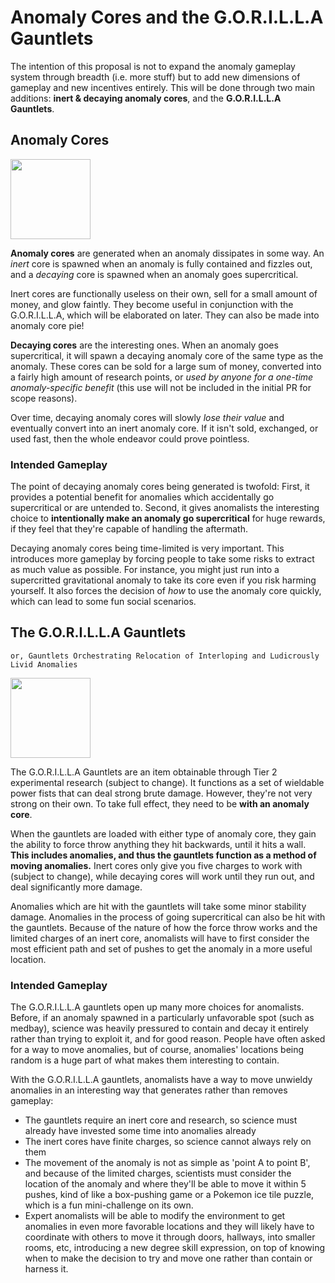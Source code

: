 # Anomaly Cores and the G.O.R.I.L.L.A Gauntlets

The intention of this proposal is not to expand the anomaly gameplay system through breadth (i.e. more stuff) but to add new dimensions of gameplay and new incentives entirely. This will be done through two main additions: **inert & decaying anomaly cores**, and the **G.O.R.I.L.L.A Gauntlets**.

## Anomaly Cores

<img src="https://tgstation13.org/wiki/images/b/b4/Flux_core.gif" width=128 height=128/>

**Anomaly cores** are generated when an anomaly dissipates in some way. An *inert* core is spawned when an anomaly is fully contained and fizzles out, and a *decaying* core is spawned when an anomaly goes supercritical.

Inert cores are functionally useless on their own, sell for a small amount of money, and glow faintly. They become useful in conjunction with the G.O.R.I.L.L.A, which will be elaborated on later. They can also be made into anomaly core pie!

**Decaying cores** are the interesting ones. When an anomaly goes supercritical, it will spawn a decaying anomaly core of the same type as the anomaly. These cores can be sold for a large sum of money, converted into a fairly high amount of research points, or *used by anyone for a one-time anomaly-specific benefit* (this use will not be included in the initial PR for scope reasons).

Over time, decaying anomaly cores will slowly *lose their value* and eventually convert into an inert anomaly core. If it isn't sold, exchanged, or used fast, then the whole endeavor could prove pointless.

### Intended Gameplay

The point of decaying anomaly cores being generated is twofold: First, it provides a potential benefit for anomalies which accidentally go supercritical or are untended to. Second, it gives anomalists the interesting choice to **intentionally make an anomaly go supercritical** for huge rewards, if they feel that they're capable of handling the aftermath.

Decaying anomaly cores being time-limited is very important. This introduces more gameplay by forcing people to take some risks to extract as much value as possible. For instance, you might just run into a supercritted gravitational anomaly to take its core even if you risk harming yourself. It also forces the decision of *how* to use the anomaly core quickly, which can lead to some fun social scenarios.

## The G.O.R.I.L.L.A Gauntlets

```admonish info
or, Gauntlets Orchestrating Relocation of Interloping and Ludicrously Livid Anomalies
```

<img src="https://tgstation13.org/wiki/images/a/a3/Powerfist.png" width=128 height=128/>

The G.O.R.I.L.L.A Gauntlets are an item obtainable through Tier 2 experimental research (subject to change). It functions as a set of wieldable power fists that can deal strong brute damage. However, they're not very strong on their own. To take full effect, they need to be **with an anomaly core**.

When the gauntlets are loaded with either type of anomaly core, they gain the ability to force throw anything they hit backwards, until it hits a wall. **This includes anomalies, and thus the gauntlets function as a method of moving anomalies.** Inert cores only give you five charges to work with (subject to change), while decaying cores will work until they run out, and deal significantly more damage.

Anomalies which are hit with the gauntlets will take some minor stability damage. Anomalies in the process of going supercritical can also be hit with the gauntlets. Because of the nature of how the force throw works and the limited charges of an inert core, anomalists will have to first consider the most efficient path and set of pushes to get the anomaly in a more useful location.

### Intended Gameplay

The G.O.R.I.L.L.A gauntlets open up many more choices for anomalists. Before, if an anomaly spawned in a particularly unfavorable spot (such as medbay), science was heavily pressured to contain and decay it entirely rather than trying to exploit it, and for good reason. People have often asked for a way to move anomalies, but of course, anomalies' locations being random is a huge part of what makes them interesting to contain.

With the G.O.R.I.L.L.A gauntlets, anomalists have a way to move unwieldy anomalies in an interesting way that generates rather than removes gameplay:
- The gauntlets require an inert core and research, so science must already have invested some time into anomalies already
- The inert cores have finite charges, so science cannot always rely on them
- The movement of the anomaly is not as simple as 'point A to point B', and because of the limited charges, scientists must consider the location of the anomaly and where they'll be able to move it within 5 pushes, kind of like a box-pushing game or a Pokemon ice tile puzzle, which is a fun mini-challenge on its own. 
- Expert anomalists will be able to modify the environment to get anomalies in even more favorable locations and they will likely have to coordinate with others to move it through doors, hallways, into smaller rooms, etc, introducing a new degree skill expression, on top of knowing when to make the decision to try and move one rather than contain or harness it.